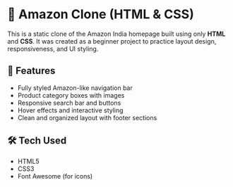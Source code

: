 # 🛒 Amazon Clone (HTML & CSS)

This is a static clone of the Amazon India homepage built using only **HTML** and **CSS**. It was created as a beginner project to practice layout design, responsiveness, and UI styling.

## 🚀 Features

- Fully styled Amazon-like navigation bar
- Product category boxes with images
- Responsive search bar and buttons
- Hover effects and interactive styling
- Clean and organized layout with footer sections

## 🛠️ Tech Used

- HTML5
- CSS3
- Font Awesome (for icons)
